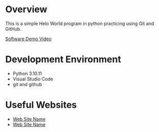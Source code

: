 # Overview

This is a simple Helo World program in python practicing using Git and GitHub.

[Software Demo Video](http://youtube.link.goes.here)

# Development Environment

* Python 3.10.11
* Visual Studio Code
* git and github

# Useful Websites

* [Web Site Name](http://url.link.goes.here)
* [Web Site Name](http://url.link.goes.here)